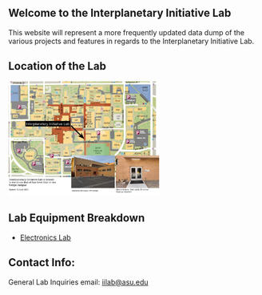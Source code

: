 ## Welcome to the Interplanetary Initiative Lab
This website will represent a more frequently updated data dump of the various projects and features in regards to the Interplanetary Initiative Lab.

## Location of the Lab
<img src="/_images/IILab_Location_Map_14April2021.jpg" width="60%" height="60%"/>

## Lab Equipment Breakdown
 - [Electronics Lab](/_posts/lab_breakdown/electronics_lab)

## Contact Info:
General Lab Inquiries email: iilab@asu.edu
